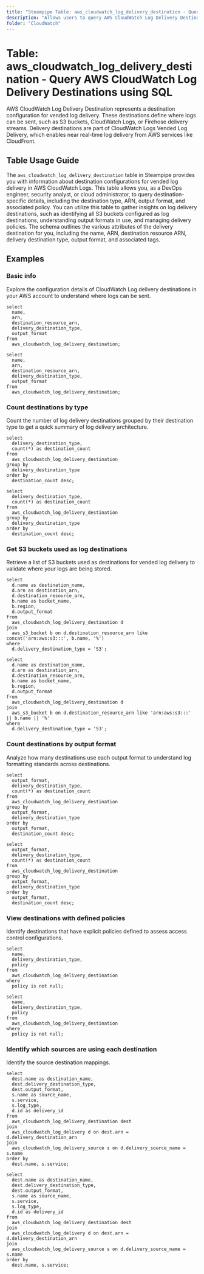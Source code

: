 ```yaml
---
title: "Steampipe Table: aws_cloudwatch_log_delivery_destination - Query AWS CloudWatch Log Delivery Destinations using SQL"
description: "Allows users to query AWS CloudWatch Log Delivery Destinations, providing information about destination configurations for vended log delivery."
folder: "CloudWatch"
---
```


# Table: aws_cloudwatch_log_delivery_destination - Query AWS CloudWatch Log Delivery Destinations using SQL

AWS CloudWatch Log Delivery Destination represents a destination configuration for vended log delivery. These destinations define where logs can be sent, such as S3 buckets, CloudWatch Logs, or Firehose delivery streams. Delivery destinations are part of CloudWatch Logs Vended Log Delivery, which enables near real-time log delivery from AWS services like CloudFront.

## Table Usage Guide

The `aws_cloudwatch_log_delivery_destination` table in Steampipe provides you with information about destination configurations for vended log delivery in AWS CloudWatch Logs. This table allows you, as a DevOps engineer, security analyst, or cloud administrator, to query destination-specific details, including the destination type, ARN, output format, and associated policy. You can utilize this table to gather insights on log delivery destinations, such as identifying all S3 buckets configured as log destinations, understanding output formats in use, and managing delivery policies. The schema outlines the various attributes of the delivery destination for you, including the name, ARN, destination resource ARN, delivery destination type, output format, and associated tags.

## Examples

### Basic info
Explore the configuration details of CloudWatch Log delivery destinations in your AWS account to understand where logs can be sent.

```sql+postgres
select
  name,
  arn,
  destination_resource_arn,
  delivery_destination_type,
  output_format
from
  aws_cloudwatch_log_delivery_destination;
```

```sql+sqlite
select
  name,
  arn,
  destination_resource_arn,
  delivery_destination_type,
  output_format
from
  aws_cloudwatch_log_delivery_destination;
```

### Count destinations by type
Count the number of log delivery destinations grouped by their destination type to get a quick summary of log delivery architecture.

```sql+postgres
select
  delivery_destination_type,
  count(*) as destination_count
from
  aws_cloudwatch_log_delivery_destination
group by
  delivery_destination_type
order by
  destination_count desc;
```

```sql+sqlite
select
  delivery_destination_type,
  count(*) as destination_count
from
  aws_cloudwatch_log_delivery_destination
group by
  delivery_destination_type
order by
  destination_count desc;
```

### Get S3 buckets used as log destinations
Retrieve a list of S3 buckets used as destinations for vended log delivery to validate where your logs are being stored.

```sql+postgres
select
  d.name as destination_name,
  d.arn as destination_arn,
  d.destination_resource_arn,
  b.name as bucket_name,
  b.region,
  d.output_format
from
  aws_cloudwatch_log_delivery_destination d
join
  aws_s3_bucket b on d.destination_resource_arn like concat('arn:aws:s3:::', b.name, '%')
where
  d.delivery_destination_type = 'S3';
```

```sql+sqlite
select
  d.name as destination_name,
  d.arn as destination_arn,
  d.destination_resource_arn,
  b.name as bucket_name,
  b.region,
  d.output_format
from
  aws_cloudwatch_log_delivery_destination d
join
  aws_s3_bucket b on d.destination_resource_arn like 'arn:aws:s3:::' || b.name || '%'
where
  d.delivery_destination_type = 'S3';
```

### Count destinations by output format
Analyze how many destinations use each output format to understand log formatting standards across destinations.

```sql+postgres
select
  output_format,
  delivery_destination_type,
  count(*) as destination_count
from
  aws_cloudwatch_log_delivery_destination
group by
  output_format,
  delivery_destination_type
order by
  output_format,
  destination_count desc;
```

```sql+sqlite
select
  output_format,
  delivery_destination_type,
  count(*) as destination_count
from
  aws_cloudwatch_log_delivery_destination
group by
  output_format,
  delivery_destination_type
order by
  output_format,
  destination_count desc;
```

### View destinations with defined policies
Identify destinations that have explicit policies defined to assess access control configurations.

```sql+postgres
select
  name,
  delivery_destination_type,
  policy
from
  aws_cloudwatch_log_delivery_destination
where
  policy is not null;
```

```sql+sqlite
select
  name,
  delivery_destination_type,
  policy
from
  aws_cloudwatch_log_delivery_destination
where
  policy is not null;
```

### Identify which sources are using each destination
Identify the source destination mappings.

```sql+postgres
select
  dest.name as destination_name,
  dest.delivery_destination_type,
  dest.output_format,
  s.name as source_name,
  s.service,
  s.log_type,
  d.id as delivery_id
from
  aws_cloudwatch_log_delivery_destination dest
join
  aws_cloudwatch_log_delivery d on dest.arn = d.delivery_destination_arn
join
  aws_cloudwatch_log_delivery_source s on d.delivery_source_name = s.name
order by
  dest.name, s.service;
```

```sql+sqlite
select
  dest.name as destination_name,
  dest.delivery_destination_type,
  dest.output_format,
  s.name as source_name,
  s.service,
  s.log_type,
  d.id as delivery_id
from
  aws_cloudwatch_log_delivery_destination dest
join
  aws_cloudwatch_log_delivery d on dest.arn = d.delivery_destination_arn
join
  aws_cloudwatch_log_delivery_source s on d.delivery_source_name = s.name
order by
  dest.name, s.service;
```